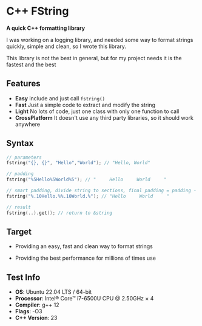 # C++ FString
**A quick C++ formatting library**

I was working on a logging library, and needed some way to format strings quickly, simple and clean, so I wrote this library.

This library is not the best in general, but for my project needs it is the fastest and the best

## Features
- **Easy**  include and just call `fstring()`
- **Fast**  Just a simple code to extract and modify the string
- **Light** No lots of code, just one class with only one function to call
- **CrossPlatform** It doesn't use any third party libraries, so it should work anywhere

## Syntax
```cpp
// parameters
fstring("{}, {}", "Hello","World"); // "Hello, World"

// padding
fstring("%5Hello%5World%5"); // "     Hello     World     "

// smart padding, divide string to sections, final padding = padding - length of section
fstring("%.10Hello.%%.10World.%"); // "Hello     World     "

// result
fstring(..).get(); // return to &string
```

## Target
- Providing an easy, fast and clean way to format strings

- Providing the best performance for millions of times use

## Test Info
- **OS**: Ubuntu 22.04 LTS / 64-bit
- **Processor**: Intel® Core™ i7-6500U CPU @ 2.50GHz × 4
- **Compiler**: g++ 12
- **Flags**: -O3
- **C++ Version**: 23

